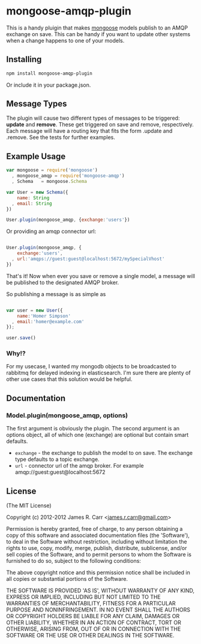 # mongoose-amqp-plugin
This is a handy pluigin that makes [mongoose](http://mongoosejs.com/) models publish to an AMQP
exchange on save. This can be handy if you want to update other systems
when a change happens to one of your models. 

## Installing

```bash
npm install mongoose-amqp-plugin
```

Or include it in your package.json.


## Message Types
The plugin will cause two different types of messages to be triggered:
**update** and **remove**. These get triggered on save and remove,
respectively. Each message will have a routing key that fits the form
<exchangeName>.update and <exchangeName>.remove. See the tests for
further examples. 


## Example Usage

```javascript
var mongoose = require('mongoose')
  , mongoose_amqp = require('mongoose-amqp')
  , Schema   = mongoose.Schema

var User = new Schema({
    name: String
  , email: String
})

User.plugin(mongoose_amqp, {exchange:'users'})

```

Or providing an amqp connector url:

```javascript

User.plugin(mongoose_amqp, {
    exchange:'users',
  , url:'amqps://guest:guest@localhost:5672/mySpecialVhost'
})

```

That's it! Now when ever you save or remove a single model, a message
will be published to the designated AMQP broker. 

So publishing a message is as simple as 

```javascript

var user = new User({
    name:'Homer Simpson'
  , email:'homer@example.com'
});

user.save()

```

### Why!?
For my usecase, I wanted my mongodb objects to be broadcasted to
rabbitmq for delayed indexing in elasticsearch. I'm sure there are
plenty of other use cases that this solution would be helpful. 

## Documentation


### Model.plugin(mongoose_amqp, options)

The first argument is obviously the plugin. The second argument is an
options object, all of which one (exchange) are optional but contain smart defaults.

  * `exchange` - the exchange to publish the model to on save. The
    exchange type defaults to a topic exchange.
  * `url` - connector url of the amqp broker. For example amqp://guest:guest@localhost:5672
  
  
## License 

(The MIT License)

Copyright (c) 2012-2012 James R. Carr &lt;james.r.carr@gmail.com&gt;

Permission is hereby granted, free of charge, to any person obtaining
a copy of this software and associated documentation files (the
'Software'), to deal in the Software without restriction, including
without limitation the rights to use, copy, modify, merge, publish,
distribute, sublicense, and/or sell copies of the Software, and to
permit persons to whom the Software is furnished to do so, subject to
the following conditions:

The above copyright notice and this permission notice shall be
included in all copies or substantial portions of the Software.

THE SOFTWARE IS PROVIDED 'AS IS', WITHOUT WARRANTY OF ANY KIND,
EXPRESS OR IMPLIED, INCLUDING BUT NOT LIMITED TO THE WARRANTIES OF
MERCHANTABILITY, FITNESS FOR A PARTICULAR PURPOSE AND NONINFRINGEMENT.
IN NO EVENT SHALL THE AUTHORS OR COPYRIGHT HOLDERS BE LIABLE FOR ANY
CLAIM, DAMAGES OR OTHER LIABILITY, WHETHER IN AN ACTION OF CONTRACT,
TORT OR OTHERWISE, ARISING FROM, OUT OF OR IN CONNECTION WITH THE
SOFTWARE OR THE USE OR OTHER DEALINGS IN THE SOFTWARE.
